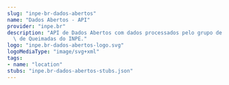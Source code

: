 ```yaml
---
slug: "inpe-br-dados-abertos"
name: "Dados Abertos - API"
provider: "inpe.br"
description: "API de Dados Abertos com dados processados pelo grupo de monitoramento\
  \ de Queimadas do INPE."
logo: "inpe.br-dados-abertos-logo.svg"
logoMediaType: "image/svg+xml"
tags:
- name: "location"
stubs: "inpe.br-dados-abertos-stubs.json"
---
```


